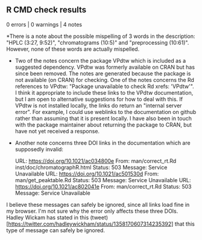 ## R CMD check results

0 errors | 0 warnings | 4 notes

*There is a note about the possible mispelling of 3 words in the description: "HPLC (3:27, 9:52)", "chromatograms (10:5)" and "preprocessing (10:61)". However, none of these words are actually mispelled.

* Two of the notes concern the package VPdtw which is included as a suggested dependency. VPdtw was formerly available on CRAN but has since been removed. The notes are generated because the package is not available (on CRAN) for checking. One of the notes concerns the Rd references to VPdtw: "Package unavailable to check Rd xrefs: 'VPdtw'". I think it appropriate to include these links to the VPdtw documentation, but I am open to alternative suggestions for how to deal with this. If VPdtw is not installed locally, the links do return an "internal server error". For example, I could use weblinks to the documentation on github rather than assuming that it is present locally. I have also been in touch with the package maintainer about returning the package to CRAN, but have not yet received a response.

* Another note concerns three DOI links in the documentation which are supposedly invalid:

    URL: https://doi.org/10.1021/ac034800e
    From: man/correct_rt.Rd
          inst/doc/chromatographR.html
    Status: 503
    Message: Service Unavailable
  URL: https://doi.org/10.1021/ac501530d
    From: man/get_peaktable.Rd
    Status: 503
    Message: Service Unavailable
  URL: https://doi.org/10.1021/ac802041e
    From: man/correct_rt.Rd
    Status: 503
    Message: Service Unavailable
      
I believe these messages can safely be ignored, since all links load fine in my browser. I'm not sure why the error only affects these three DOIs. Hadley Wickam has stated in this (tweet)[https://twitter.com/hadleywickham/status/1358170607314235392] that this type of message can safely be ignored.
